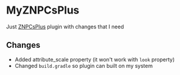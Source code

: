 # MyZNPCsPlus

Just [ZNPCsPlus](https://github.com/Pyrbu/ZNPCsPlus) plugin with changes that I need

## Changes
- Added attribute_scale property (it won't work with `look` property)
- Changed `build.gradle` so plugin can built on my system